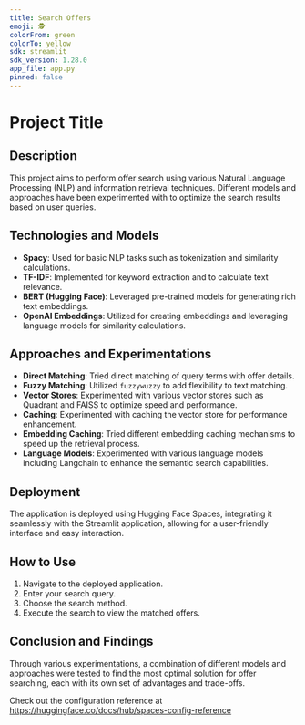 ```yaml
---
title: Search Offers
emoji: 🕵️
colorFrom: green
colorTo: yellow
sdk: streamlit
sdk_version: 1.28.0
app_file: app.py
pinned: false
---
```


# Project Title

## Description

This project aims to perform offer search using various Natural Language Processing (NLP) and information retrieval techniques. Different models and approaches have been experimented with to optimize the search results based on user queries.

## Technologies and Models

- **Spacy**: Used for basic NLP tasks such as tokenization and similarity calculations.
- **TF-IDF**: Implemented for keyword extraction and to calculate text relevance.
- **BERT (Hugging Face)**: Leveraged pre-trained models for generating rich text embeddings.
- **OpenAI Embeddings**: Utilized for creating embeddings and leveraging language models for similarity calculations.

## Approaches and Experimentations

- **Direct Matching**: Tried direct matching of query terms with offer details.
- **Fuzzy Matching**: Utilized `fuzzywuzzy` to add flexibility to text matching.
- **Vector Stores**: Experimented with various vector stores such as Quadrant and FAISS to optimize speed and performance.
- **Caching**: Experimented with caching the vector store for performance enhancement.
- **Embedding Caching**: Tried different embedding caching mechanisms to speed up the retrieval process.
- **Language Models**: Experimented with various language models including Langchain to enhance the semantic search capabilities.

## Deployment

The application is deployed using Hugging Face Spaces, integrating it seamlessly with the Streamlit application, allowing for a user-friendly interface and easy interaction.

## How to Use

1. Navigate to the deployed application.
2. Enter your search query.
3. Choose the search method.
4. Execute the search to view the matched offers.

## Conclusion and Findings

Through various experimentations, a combination of different models and approaches were tested to find the most optimal solution for offer searching, each with its own set of advantages and trade-offs.


Check out the configuration reference at https://huggingface.co/docs/hub/spaces-config-reference
